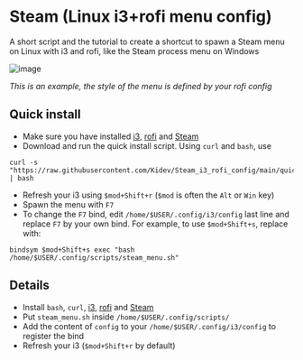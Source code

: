 # Steam (Linux i3+rofi menu config)
A short script and the tutorial to create a shortcut to spawn a Steam menu on Linux with i3 and rofi, like the Steam process menu on Windows

![image](https://github.com/Kidev/Steam_i3_rofi_config/assets/1204936/1750d7da-bd50-4801-8aee-be8dea53693d)

_This is an example, the style of the menu is defined by your rofi config_


## Quick install
- Make sure you have installed [i3](https://i3wm.org/), [rofi](https://github.com/davatorium/rofi) and [Steam](https://store.steampowered.com/about/)
- Download and run the quick install script. Using `curl` and `bash`, use
```
curl -s "https://raw.githubusercontent.com/Kidev/Steam_i3_rofi_config/main/quickinstall.sh" | bash
```
- Refresh your i3 using `$mod+Shift+r` (`$mod` is often the `Alt` or `Win` key)
- Spawn the menu with `F7`
- To change the `F7` bind, edit `/home/$USER/.config/i3/config` last line and replace `F7` by your own bind. For example, to use `$mod+Shift+s`, replace with:
```
bindsym $mod+Shift+s exec "bash /home/$USER/.config/scripts/steam_menu.sh"
```

## Details
- Install `bash`, `curl`, [i3](https://i3wm.org/), [rofi](https://github.com/davatorium/rofi) and [Steam](https://store.steampowered.com/about/)
- Put `steam_menu.sh` inside `/home/$USER/.config/scripts/`
- Add the content of `config` to your `/home/$USER/.config/i3/config` to register the bind
- Refresh your i3 (`$mod+Shift+r` by default)

